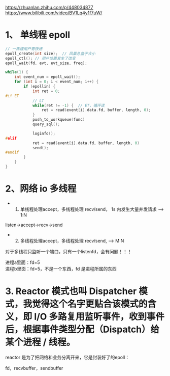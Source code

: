 https://zhuanlan.zhihu.com/p/448034877  
https://www.bilibili.com/video/BV1Lq4y1f7uW/

# 1、 单线程 epoll

```cpp
// 一栋楼用户寄快递
epoll_create(int size);  // 凤巢总盒子大小
epoll_ctl(); // 用户位置发生了改变
epoll_wait(fd, evt, evt_size, freq); 

while(1) {
    int event_num = epoll_wait();
    for (int i = 0; i < event_num; i++) {
        if (epollin) {
            int ret = 0;
#if ET
            // LT
            while(ret != -1) {  // ET，循环读
                ret = read(event[i].data.fd, buffer, length, 0);
            }
            push_to_workqueue(func)
            query_sql();

            loginfo();
#elif
            ret = read(event[i].data.fd, buffer, length, 0)
            send();
#endif
        }
    }
}
```

# 2、网络 io 多线程

* 1. 单线程处理accept，多线程处理 recv/send， 1s 内发生大量并发请求  --> 1:N

listen->accept->recv->send

* 2. 多线程处理accept，多线程处理 recv/send,  --> M:N

对于多线程只监听一个端口，只有一个listenfd，会有问题！！！

进程a里面：fd=5  
进程b里面：fd=5，不是一个东西，fd 是进程所属的东西


# 3. Reactor 模式也叫 Dispatcher 模式，我觉得这个名字更贴合该模式的含义，即 I/O 多路复用监听事件，收到事件后，根据事件类型分配（Dispatch）给某个进程 / 线程。

reactor 是为了把网络和业务分离开来，它是封装好了的epoll：

fd，recvbuffer，sendbuffer

